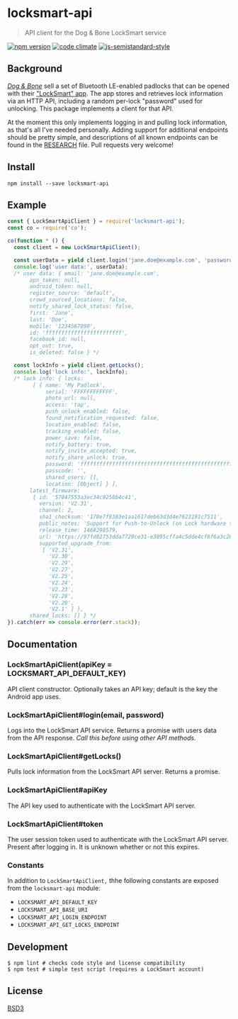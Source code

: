 # locksmart-api

> API client for the Dog & Bone LockSmart service

[![npm version](https://img.shields.io/npm/v/locksmart-api.svg)](https://www.npmjs.com/package/locksmart-api)
[![code climate](https://img.shields.io/codeclimate/github/spinda/locksmart-api.svg)](https://codeclimate.com/github/spinda/locksmart-api)
[![js-semistandard-style](https://img.shields.io/badge/code%20style-semistandard-brightgreen.svg)](https://github.com/Flet/semistandard)

## Background

[*Dog & Bone*](https://www.dogandbonecases.com/) sell a set of Bluetooth
LE-enabled padlocks that can be opened with their
["LockSmart" app](https://play.google.com/store/apps/details?id=com.dogandbonecases.locksmart).
The app stores and retrieves lock information via an HTTP API, including a
random per-lock "password" used for unlocking. This package implements a client
for that API.

At the moment this only implements logging in and pulling lock information, as
that's all I've needed personally. Adding support for additional endpoints
should be pretty simple, and descriptions of all known endpoints can be found in
the [RESEARCH](/RESEARCH) file. Pull requests very welcome!

## Install

```
npm install --save locksmart-api
```

## Example

```javascript
const { LockSmartApiClient } = require('locksmart-api');
const co = require('co');

co(function * () {
  const client = new LockSmartApiClient();

  const userData = yield client.login('jane.doe@example.com', 'password123');
  console.log('user data:', userData);
  /* user data: { email: 'jane.doe@example.com',
       apn_token: null,
       android_token: null,
       register_source: 'default',
       crowd_sourced_locations: false,
       notify_shared_lock_status: false,
       first: 'Jane',
       last: 'Doe',
       mobile: '1234567890',
       id: 'ffffffffffffffffffffffff',
       facebook_id: null,
       opt_out: true,
       is_deleted: false } */

  const lockInfo = yield client.getLocks();
  console.log('lock info:', lockInfo);
  /* lock info: { locks: 
        [ { name: 'My Padlock',
            serial: 'FFFFFFFFFFFF',
            photo_url: null,
            access: 'tap',
            push_unlock_enabled: false,
            found_notification_requested: false,
            location_enabled: false,
            tracking_enabled: false,
            power_save: false,
            notify_battery: true,
            notify_invite_accepted: true,
            notify_share_unlock: true,
            password: 'ffffffffffffffffffffffffffffffffffffffffffffffffffffffffffffffff',
            passcode: '',
            shared_users: [],
            location: [Object] } ],
       latest_firmware: 
        { id: '57847553a3ec34c9258b4c41',
          version: 'V2.31',
          channel: 2,
          sha1_checksum: '178e7f8303e1aa1617deb63d3d4e7623191c7511',
          public_notes: 'Support for Push-to-Unlock (on Lock hardware that supports it) and Location Services features',
          release_time: 1468298579,
          url: 'https://97fd82753dda7729ce31-e3895cffa4c5dde4cf6f6a3c268ece7b.ssl.cf4.rackcdn.com/V2.315784755363645.hex',
          supported_upgrade_from: 
           [ 'V2.31',
             'V2.30',
             'V2.29',
             'V2.27',
             'V2.25',
             'V2.24',
             'V2.23',
             'V2.28',
             'V2.20',
             'V2.1' ] },
       shared_locks: [] } */
}).catch(err => console.error(err.stack));
```

## Documentation

### LockSmartApiClient(apiKey = LOCKSMART_API_DEFAULT_KEY)

API client constructor. Optionally takes an API key; default is the key the
Android app uses.

### LockSmartApiClient#login(email, password)

Logs into the LockSmart API service. Returns a promise with users data from the
API response. *Call this before using other API methods.*

### LockSmartApiClient#getLocks()

Pulls lock information from the LockSmart API server. Returns a promise.

### LockSmartApiClient#apiKey

The API key used to authenticate with the LockSmart API server.

### LockSmartApiClient#token

The user session token used to authenticate with the LockSmart API server.
Present after logging in. It is unknown whether or not this expires.

### Constants

In addition to `LockSmartApiClient,` thhe following constants are exposed from
the `locksmart-api` module:

- `LOCKSMART_API_DEFAULT_KEY`
- `LOCKSMART_API_BASE_URI`
- `LOCKSMART_API_LOGIN_ENDPOINT`
- `LOCKSMART_API_GET_LOCKS_ENDPOINT`

## Development

```
$ npm lint # checks code style and license compatibility
$ npm test # simple test script (requires a LockSmart account)
```

## License

[BSD3](/LICENSE)

